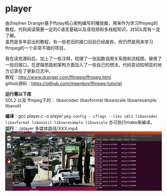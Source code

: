 # player  
由Stephen Dranger基于ffplay核心架构编写的播放器，用来作为学习ffmpeg的教程，代码阅读需要一定的C语言基础以及音视频和多线程知识，对SDL库有一定了解。  
虽然是多年前出的教程，有一些老旧的接口目前已经废弃，但仍然是用来学习ffmpeg的一个非常不错的项目。  

我在读完源码后，加上了一些注释，梳理了一张函数调用关系图和流程图，替换了一些旧接口，在逻辑思路和架构方面加入了一些自己的想法，代码变动较明显的地方记录在了更新日志中。  
教程：http://www.dranger.com/ffmpeg/ffmpeg.html  
github源码：https://github.com/mpenkov/ffmpeg-tutorial  

**运行需以下库**  
SDL2
以及
ffmpeg下的：
libavcodec
libavformat
libswscale
libswresample
libavutil  

**编译**：gcc player.c -o player `pkg-config --cflags --libs sdl2 libavcodec libavformat libavutil libswresample libswscale` 亦可执行make来编译。  
**运行**：./player 多媒体路径/XXX.mp4  
![Image text](https://raw.githubusercontent.com/ruokaic/player/main/%E7%A8%8B%E5%BA%8F%E8%BF%90%E8%A1%8C.png)
